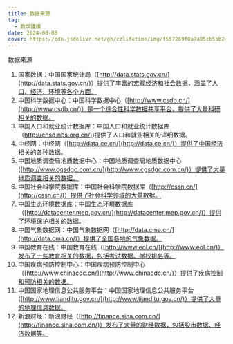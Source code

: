 ```yaml
---
title: 数据来源
tag:
  - 数学建模
date: 2024-08-08
cover: https://cdn.jsdelivr.net/gh/czlifetime/img/f557269f0a7a85cb5bb24a48d1f2542d.jpeg
---
```


数据来源

<!-- more -->

1. 国家数据：中国国家统计局（[http://data.stats.gov.cn/](http://data.stats.gov.cn/)）提供了丰富的宏观经济和社会数据，涵盖了人口、经济、环境等各个方面。
2. 中国科学数据中心：中国科学数据中心（[http://www.csdb.cn/](http://www.csdb.cn/)）是一个综合性科学数据共享平台，提供了大量科研相关的数据。
3. 中国人口和就业统计数据库：中国人口和就业统计数据库（[http://cnsd.nbs.org.cn/)](http://cnsd.nbs.org.cn/))提供了人口和就业相关的详细数据。
4. 中经网：中经网（[http://data.ce.cn/](http://data.ce.cn/)）提供了中国经济相关的各种数据。
5. 中国地质调查局地质数据中心：中国地质调查局地质数据中心([http://www.cgsdgc.com.cn/](http://www.cgsdgc.com.cn/)）提供了大量地质调查相关的数据。
6. 中国社会科学院数据库：中国社会科学院数据库（[http://cssn.cn/](http://cssn.cn/)）提供了社会科学领域的大量数据。
7. 中国生态环境数据库：中国生态环境数据库（[http://datacenter.mep.gov.cn/](http://datacenter.mep.gov.cn/)）提供了环境保护相关的数据。
8. 中国气象数据网：中国气象数据网（[http://data.cma.cn/](http://data.cma.cn/)）提供了全国各地的气象数据。
9. 中国教育在线：中国教育在线（[http://www.eol.cn/](http://www.eol.cn/)）发布了一些教育相关的数据，包括考试数据、学校排名等。
10. 中国疾病预防控制中心：中国疾病预防控制中心（[http://www.chinacdc.cn/](http://www.chinacdc.cn/)）提供了疾病控制和预防相关的数据。
11. 中国国家地理信息公共服务平台：中国国家地理信息公共服务平台([http://www.tianditu.gov.cn/](http://www.tianditu.gov.cn/)）提供了大量的地理信息数据。
12. 新浪财经：新浪财经（[http://finance.sina.com.cn/](http://finance.sina.com.cn/)）发布了大量的财经数据，包括股市数据、经济数据等。

